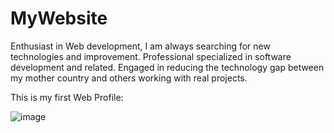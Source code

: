 # MyWebsite

Enthusiast in Web development, I am always searching for new technologies and improvement. Professional specialized in software development and related. Engaged in reducing the technology gap between my mother country and others working with real projects.

This is my first Web Profile:

![image](https://user-images.githubusercontent.com/53340131/153529382-e2504e86-90fd-4bfc-be16-d0427883374b.png)

